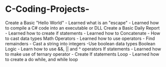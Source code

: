 # C-Coding-Projects-
Create a Basic "Hello World"
	- Learned what is an "escape"
	- Learned how to compile a C# code into an executable or DLL
Create a Basic Daily Report
	- Learned how to create if statements
	- Learned how to Concatenate
	- How to cast data types
Math Operators
	- Learned how to use operators
	- Find remainders
	- Cast a string into integers
	-Use boolean data types
Boolean Logic
	- Learn how to use &&, || and ^ operators
If statements
	- Learned how to make use of ternary operator
	- Create If statements
Loop 
	- Learned how to create a do while, and while loop
